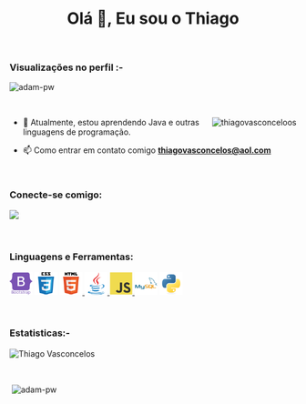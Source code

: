 <h1 align="center">Olá 👋, Eu sou o Thiago</h1>

<br>

<p align="right"> <h3>Visualizações no perfil :-</h3> <img src="https://profile-counter.glitch.me/thiagovasconceloos/count.svg"
    alt="adam-pw" /> 
  </p>

<br>

<p><img align="right" src="https://camo.githubusercontent.com/5fca3db52c463447c36cbf864b01eac247219e56ce24dc0169a66c62ae53a481/68747470733a2f2f6d656469612e67697068792e636f6d2f6d656469612f6475334a336358797a686a3735494f6776412f67697068792e676966" alt="thiagovasconceloos" /></p>


- 🌱 Atualmente, estou aprendendo Java e outras linguagens de programação.

- 📫 Como entrar em contato comigo **thiagovasconcelos@aol.com**


<br>

<h3 align="left">Conecte-se comigo:</h3>
<p align="left">
 
<a href="https://www.linkedin.com/in/thiago-vasconcelos-0843b3127" target="_blank"><img src="https://img.shields.io/badge/-LinkedIn-%230077B5?style=for-the-badge&logo=linkedin&logoColor=white" target="_blank"></a> 
 

</p>

<br>

<h3 align="left">Linguagens e Ferramentas:</h3>
<p align="left"> 
    <img src="https://raw.githubusercontent.com/devicons/devicon/master/icons/bootstrap/bootstrap-plain-wordmark.svg"
      alt="bootstrap" width="40" height="40" /> </a> <img
      src="https://raw.githubusercontent.com/devicons/devicon/master/icons/css3/css3-original-wordmark.svg" alt="css3"
      width="40" height="40" /> </a> <a href="https://www.w3.org/html/" target="_blank" rel="noreferrer"> <img
      src="https://raw.githubusercontent.com/devicons/devicon/master/icons/html5/html5-original-wordmark.svg"
      alt="html5" width="40" height="40" /> </a> <a href="https://www.adobe.com/in/products/illustrator.html"
    target="_blank" rel="noreferrer"> <a href="https://www.java.com" target="_blank" rel="noreferrer"> <img
      src="https://raw.githubusercontent.com/devicons/devicon/master/icons/java/java-original.svg" alt="java" width="40"
      height="40" /> </a> <a href="https://developer.mozilla.org/en-US/docs/Web/JavaScript" target="_blank"
    rel="noreferrer">  
  <img
      src="https://raw.githubusercontent.com/devicons/devicon/master/icons/javascript/javascript-original.svg"
      alt="javascript" width="40" height="40" /> </a> <img
      src="https://raw.githubusercontent.com/devicons/devicon/master/icons/mysql/mysql-original-wordmark.svg"
      alt="mysql" width="40" height="40" /> </a> </a> <a href="https://pandas.pydata.org/" target="_blank" rel="noreferrer">
    <img
      src="https://raw.githubusercontent.com/devicons/devicon/master/icons/python/python-original.svg" alt="python"
      width="40" height="40" /> </a> <a href="https://reactjs.org/" target="_blank" rel="noreferrer"> </a>
  
  </p>
  
  

<br>

<h3>Estatisticas:-</h3>
<p><img align="center"
    src="https://github-readme-stats.vercel.app/api/top-langs?username=thiagovasconceloos&show_icons=true&locale=pt-br&bg_color=ffffff&text_color=000000&layout=compact"
    alt="Thiago Vasconcelos" 
    bg_color=#808080/></p>

<br>

<p>&nbsp;<img align="center" src="https://github-readme-stats.vercel.app/api?username=thiagovasconceloos&show_icons=true&locale=pt-br&bg_color=ffffff&text_color=000000&repo=convoychat"
    alt="adam-pw" /></p>

<br>

